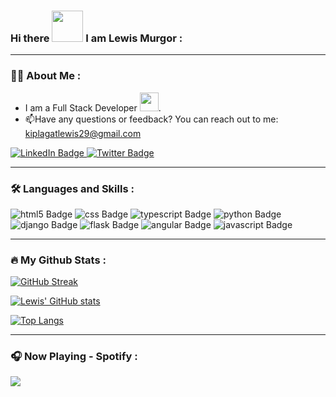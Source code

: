 
 
### Hi there <img src="https://media.giphy.com/media/hvRJCLFzcasrR4ia7z/giphy.gif" height="50px"/> I am Lewis Murgor :


---

### :technologist: About Me :
- I am a Full Stack Developer <img src="https://media.giphy.com/media/WUlplcMpOCEmTGBtBW/giphy.gif" width="30">.
- :mailbox:Have any questions or feedback? You can reach out to me: kiplagatlewis29@gmail.com
<div id="badges">
  <a href="https://www.linkedin.com/in/lewis-murgor-82894b227/">
    <img src="https://img.shields.io/badge/LinkedIn-blue?style=for-the-badge&logo=linkedin&logoColor=white" alt="LinkedIn Badge"/>
  </a>
  
  <a href="https://twitter.com/KiplagatLewis">
    <img src="https://img.shields.io/badge/Twitter-blue?style=for-the-badge&logo=twitter&logoColor=white" alt="Twitter Badge"/>
  </a>
</div>

---

### :hammer_and_wrench: Languages and Skills :
<div>
  <img src="https://img.shields.io/badge/Html5-orange?style=for-the-badge&logo=html5&logoColor=white" alt="html5 Badge"/>
  <img src="https://img.shields.io/badge/Css-blue?style=for-the-badge&logo=css3&logoColor=white" alt="css Badge"/>
  <img src="https://img.shields.io/badge/Typescript-blue?style=for-the-badge&logo=typescript&logoColor=white" alt="typescript Badge"/>
  <img src="https://img.shields.io/badge/Python-blue?style=for-the-badge&logo=python&logoColor=white" alt="python Badge"/>
  <img src="https://img.shields.io/badge/Django-green?style=for-the-badge&logo=django&logoColor=white" alt="django Badge"/>
  <img src="https://img.shields.io/badge/Flask-black?style=for-the-badge&logo=flask&logoColor=white" alt="flask Badge"/>
  <img src="https://img.shields.io/badge/Angular-red?style=for-the-badge&logo=angular&logoColor=white" alt="angular Badge"/>
  <img src="https://img.shields.io/badge/Javascript-orange?style=for-the-badge&logo=javascript&logoColor=white" alt="javascript Badge"/>
  
  
  
  
</div>

---

### :fire: My Github Stats :

[![GitHub Streak](https://github-readme-streak-stats.herokuapp.com?user=lewis-murgor&theme=dark&background=000000)](https://git.io/streak-stats)


[![Lewis' GitHub stats](https://github-readme-stats.vercel.app/api?username=lewis-murgor&theme=vision-friendly-dark)](https://github.com/anuraghazra/github-readme-stats)

[![Top Langs](https://github-readme-stats.vercel.app/api/top-langs/?username=lewis-murgor&layout=compact&theme=vision-friendly-dark)](https://github.com/anuraghazra/github-readme-stats)

---

### 🎧 Now Playing - Spotify  :

<p>
 <a href="https://spotify-github-profile.vercel.app/api/view?uid=ldurzaqenpr3jqltqc08ljv9o&cover_image=true&theme=default&show_offline=true">
   <img src="https://spotify-github-profile.vercel.app/api/view?uid=ldurzaqenpr3jqltqc08ljv9o&cover_image=true&theme=default&show_offline=true"/>
 </a>
</p>

<!--
**lewis-murgor/lewis-murgor** is a ✨ _special_ ✨ repository because its `README.md` (this file) appears on your GitHub profile.

Here are some ideas to get you started:


- 🔭 I’m currently working on ...
- 🌱 I’m currently learning ...
- 👯 I’m looking to collaborate on ...
- 🤔 I’m looking for help with ...
- 💬 Ask me about ...
- 📫 How to reach me: ...
- 😄 Pronouns: ...
- ⚡ Fun fact: ...
-->
